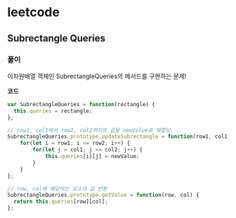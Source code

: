 # leetcode

## Subrectangle Queries

### 풀이

이차원배열 객체인 SubrectangleQueries의 메서드를 구현하는 문제!

**코드**

```js
var SubrectangleQueries = function(rectangle) {
  this.queries = rectangle;
};

// row1, col1에서 row2, col2까지의 값을 newValue로 재할당.
SubrectangleQueries.prototype.updateSubrectangle = function(row1, col1, row2, col2, newValue) {
    for(let i = row1; i <= row2; i++) {
        for(let j = col1; j <= col2; j++) {
            this.queries[i][j] = newValue;
        }
    }
};

// row, col에 해당하는 요소의 값 반환
SubrectangleQueries.prototype.getValue = function(row, col) {
  return this.queries[row][col];
};
```